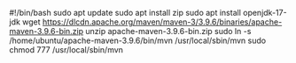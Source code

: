 #!/bin/bash
sudo apt update
sudo apt install zip
sudo apt install openjdk-17-jdk
wget https://dlcdn.apache.org/maven/maven-3/3.9.6/binaries/apache-maven-3.9.6-bin.zip
unzip apache-maven-3.9.6-bin.zip
sudo ln -s /home/ubuntu/apache-maven-3.9.6/bin/mvn /usr/local/sbin/mvn
sudo chmod 777 /usr/local/sbin/mvn
